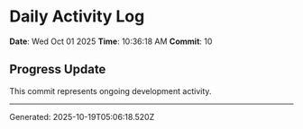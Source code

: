 # Daily Activity Log

**Date**: Wed Oct 01 2025
**Time**: 10:36:18 AM
**Commit**: 10

## Progress Update

This commit represents ongoing development activity.

---
Generated: 2025-10-19T05:06:18.520Z

